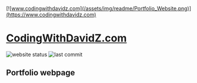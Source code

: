 [![www.codingwithdavidz.com](/assets/img/readme/Portfolio_Website.png)](https://www.codingwithdavidz.com)

# [CodingWithDavidZ.com](https://www.CodingWithDavidZ.com)

![website status](https://img.shields.io/website?down_color=red&down_message=offline&up_color=green&up_message=online&url=https%3A%2F%2Fwww.codingwithdavidz.com)
![last commit](https://img.shields.io/github/last-commit/CodingWithDavidZ/my-portfolio-website)
## Portfolio webpage
